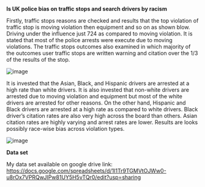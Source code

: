 **Is UK police bias on traffic stops and search drivers by racism**

Firstly, traffic stops reasons are checked and results that the top violation of traffic stop is moving violation then equipment and so on as shown blow. Driving under the influence just 724 as compared to moving violation. It is stated that most of the police arrests were execute due to moving violations. The traffic stops outcomes also examined in which majority of the outcomes user traffic stops are written warning and citation over the 1/3 of the results of the stop.

 ![image](https://user-images.githubusercontent.com/18400781/116539496-5372e700-a902-11eb-94de-dade4243b76b.png)

It is invested that the Asian, Black, and Hispanic drivers are arrested at a high rate than white drivers. It is also invested that non-white drivers are arrested due to moving violation and equipment but most of the white drivers are arrested for other reasons. On the other hand, Hispanic and Black drivers are arrested at a high rate as compared to white drivers. Black driver’s citation rates are also very high across the board than others. Asian citation rates are highly varying and arrest rates are lower. Results are looks possibly race-wise bias across violation types.

![image](https://user-images.githubusercontent.com/18400781/116539457-448c3480-a902-11eb-9d54-170148a5b29f.png)

 

**Data set**

My data set available on google drive link:
https://docs.google.com/spreadsheets/d/1I1Tr9TGMVtOJWw0-u8rOx7VPRQwJIPw81UY5H5vTQr0/edit?usp=sharing

